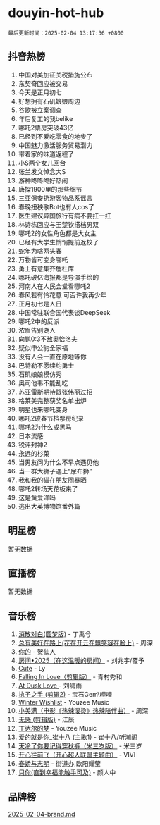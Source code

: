 # douyin-hot-hub

`最后更新时间：2025-02-04 13:17:36 +0800`

## 抖音热榜

1. 中国对美加征关税措施公布
1. 东契奇回应被交易
1. 今天是正月初七
1. 好想拥有石矶娘娘周边
1. 谷歌被立案调查
1. 年后复工的我belike
1. 哪吒2票房突破43亿
1. 已经到不爱吃零食的地步了
1. 中国魅力激活服务贸易潜力
1. 带着家的味道返程了
1. 小S两个女儿回台
1. 张兰发文悼念大S
1. 游神咚咚咚好热闹
1. 唐探1900里的那些细节
1. 三亚保安扔游客物品系谣言
1. 春晚扭秧歌Bot也有人cos了
1. 医生建议异国旅行有病不要扛一扛
1. 林诗栋回应与王楚钦搭档男双
1. 哪吒2的女性角色都是大女主
1. 已经有大学生悄悄提前返校了
1. 蛇年为啥两头春
1. 万物皆可变身哪吒
1. 勇士有意集齐詹杜库
1. 哪吒破亿海报都是导演手绘的
1. 河南人在人民会堂看哪吒2
1. 春风若有怜花意 可否许我再少年
1. 正月初七是人日
1. 中国常驻联合国代表谈DeepSeek
1. 哪吒2中的反派
1. 浓眉告别湖人
1. 向鹏0:3不敌奥恰洛夫
1. 疑似申公豹全家福
1. 没有人会一直在原地等你
1. 巴特勒不愿续约勇士
1. 石矶娘娘模仿秀
1. 奥司他韦不能乱吃
1. 苏亚雷斯期待跟张伟丽过招
1. 格莱美完整获奖名单出炉
1. 明星也来哪吒变身
1. 哪吒2破春节档票房纪录
1. 哪吒2为什么成黑马
1. 日本流感
1. 锐评封神2
1. 永远的杉菜
1. 当男友问为什么不早点遇见他
1. 当一群大狮子遇上“尿布狮”
1. 我和我的猫在朋友圈暴晒
1. 哪吒2转场天花板来了
1. 这是黄爱洋吗
1. 逃出大英博物馆番外篇

## 明星榜

暂无数据

## 直播榜

暂无数据

## 音乐榜

1. [消散对白(圆梦版)](https://sf5-hl-cdn-tos.douyinstatic.com/obj/tos-cn-ve-2774/og4jB5I5IizzoZVAAAzWgBMAsMDWoArfwBOiFs) - 丁禹兮
1. [总有美好在路上(花在开云在飘笑容在脸上)](https://sf5-hl-cdn-tos.douyinstatic.com/obj/tos-cn-ve-2774/oU5u7NwtfBIvaNhoQBszOvAlRiAoiWAVVyBMq4) - 周深
1. [你的](https://sf5-hl-cdn-tos.douyinstatic.com/obj/tos-cn-ve-2774/oYuIeKf42jB7sEV6B2upMdpYAgfrQWj0FeRegh) - 贺仙人
1. [房间•2025（在这温暖的房间）](https://sf5-hl-cdn-tos.douyinstatic.com/obj/tos-cn-ve-2774/oMzJcnT8BgIetASeBfwfEeBQVNfACiCifhfZP7g) - 刘兆宇/覆予
1. [Cute](https://sf5-hl-cdn-tos.douyinstatic.com/obj/tos-cn-ve-2774/o4IbIzHWKAAB4wsS5qMBRiiAlEBGTpQRNfFvuo) - Ly
1. [Falling In Love（剪辑版）](https://sf5-hl-cdn-tos.douyinstatic.com/obj/tos-cn-ve-2774/o8ajpA8zzgBPahbBIO8AcKGBLJezFCRd1wfP9f) - 青村秀和
1. [ At Dusk  Love ](https://sf5-hl-cdn-tos.douyinstatic.com/obj/tos-cn-ve-2774/o8CrpCf5CaYgI4ZrtQgMQAFEfuGqNnRSDQAPBc) - 刘嗨雨
1. [执子之手 (剪辑2)](https://sf5-hl-cdn-tos.douyinstatic.com/obj/tos-cn-ve-2774/oUoZLQjCc31XzqsBnBQUNgeKtYPBcgbFDwtfcu) - 宝石Gem\哩哩
1. [Winter Wishlist](https://sf5-hl-cdn-tos.douyinstatic.com/obj/tos-cn-ve-2774/oIIgUOeamCFCVAzxN6MFRLIBlLGpUqQxeeHrLE) - Youzee Music
1. [小美满（电影《热辣滚烫》热辣陪伴曲）](https://sf5-hl-cdn-tos.douyinstatic.com/obj/tos-cn-ve-2774/o0GAn2lSgfZIDUgtevCGDQYnFg4CwnrBaxbTZL) - 周深
1. [无感 (剪辑版)](https://sf5-hl-cdn-tos.douyinstatic.com/obj/tos-cn-ve-2774/o0eIsUzJBDlQaQFC5OFlgbMEZC1TFYBftOBn6p) - 江辰
1. [丁达尔的梦](https://sf5-hl-cdn-tos.douyinstatic.com/obj/tos-cn-ve-2774/oMU3WirUZBVQkAC9ccG5P2IQirziZM2RTInUY) - Youzee Music
1. [爱的就是你_崔十八 (主歌1)](https://sf5-hl-cdn-tos.douyinstatic.com/obj/tos-cn-ve-2774/oI5BO5DhFZ6UTcNCnZaOCBLtZ7WIMQGfgnXf5E) - 崔十八/听潮阁
1. [天冷了你要记得穿秋裤（米三岁版）](https://sf5-hl-cdn-tos.douyinstatic.com/obj/tos-cn-ve-2774/oQlIwVIDWiZ6BQilAorS7MA0AgCkQDvcZAdm1) - 米三岁
1. [开心往前飞（开心超人联盟主题曲）](https://sf5-hl-cdn-tos.douyinstatic.com/obj/tos-cn-ve-2774/9d8fb7c82cf1421fb93a9fe925275e0a) - VIVI
1. [春娇与志明](https://sf5-hl-cdn-tos.douyinstatic.com/obj/tos-cn-ve-2774/e530d8fceb7044b39707d7f9ff54add1) - 街道办,欧阳耀莹
1. [只你(直到幸福能触手可及)](https://sf5-hl-cdn-tos.douyinstatic.com/obj/tos-cn-ve-2774/o0lBkRDzFTeaVSUz3ZZSCBVtZ5DIMQGfgmEAuE) - 颜人中

## 品牌榜

[2025-02-04-brand.md](2025-02-04-brand.md)
